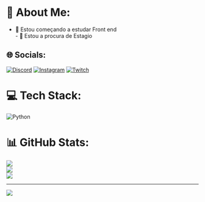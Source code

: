 # 💫 About Me:
- 🔭 Estou começando a estudar Front end<br>- 👯 Estou a procura de Estagio<br>


## 🌐 Socials:
[![Discord](https://img.shields.io/badge/Discord-%237289DA.svg?logo=discord&logoColor=white)](https://discord.gg/Vinicin#5151) [![Instagram](https://img.shields.io/badge/Instagram-%23E4405F.svg?logo=Instagram&logoColor=white)](https://instagram.com/vinitsmelzx_) [![Twitch](https://img.shields.io/badge/Twitch-%239146FF.svg?logo=Twitch&logoColor=white)](https://twitch.tv/vinitsme) 

# 💻 Tech Stack:
![Python](https://img.shields.io/badge/python-3670A0?style=plastic&logo=python&logoColor=ffdd54)
# 📊 GitHub Stats:
![](https://github-readme-stats.vercel.app/api?username=VinyXTkkj&theme=dark&hide_border=true&include_all_commits=true&count_private=false)<br/>
![](https://github-readme-streak-stats.herokuapp.com/?user=VinyXTkkj&theme=dark&hide_border=true)<br/>
![](https://github-readme-stats.vercel.app/api/top-langs/?username=VinyXTkkj&theme=dark&hide_border=true&include_all_commits=true&count_private=false&layout=compact)

---
[![](https://visitcount.itsvg.in/api?id=VinyXTkkj&icon=0&color=0)](https://visitcount.itsvg.in)


